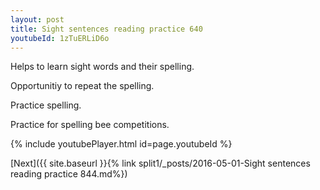 ```yaml
---
layout: post
title: Sight sentences reading practice 640
youtubeId: 1zTuERLiD6o
---
```

 
 
Helps to learn sight words and their spelling.

Opportunitiy to repeat the spelling. 

Practice spelling. 
 
Practice for spelling bee competitions. 
 
{% include youtubePlayer.html id=page.youtubeId %}
 
 

[Next]({{ site.baseurl }}{% link  split1/_posts/2016-05-01-Sight sentences reading practice 844.md%})
 
